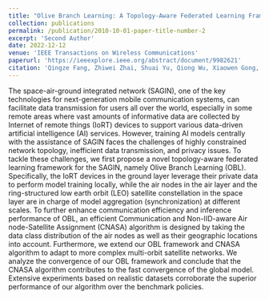 ```yaml
---
title: "Olive Branch Learning: A Topology-Aware Federated Learning Framework for Space-Air-Ground Integrated Network"
collection: publications
permalink: /publication/2010-10-01-paper-title-number-2
excerpt: 'Second Author'
date: 2022-12-12
venue: 'IEEE Transactions on Wireless Communications'
paperurl: 'https://ieeexplore.ieee.org/abstract/document/9982621'
citation: 'Qingze Fang, Zhiwei Zhai, Shuai Yu, Qiong Wu, Xiaowen Gong, and Xu Chen. (2022). &quot;Olive Branch Learning: A Topology-Aware Federated Learning Framework for Space-Air-Ground Integrated Network.&quot; <i>IEEE Transactions on Wireless Communications</i>. 22(7): 4534-4551.'
---
```


The space-air-ground integrated network (SAGIN), one of the key technologies for next-generation mobile communication systems, can facilitate data transmission for users all over the world, especially in some remote areas where vast amounts of informative data are collected by Internet of remote things (IoRT) devices to support various data-driven artificial intelligence (AI) services. However, training AI models centrally with the assistance of SAGIN faces the challenges of highly constrained network topology, inefficient data transmission, and privacy issues. To tackle these challenges, we first propose a novel topology-aware federated learning framework for the SAGIN, namely Olive Branch Learning (OBL). Specifically, the IoRT devices in the ground layer leverage their private data to perform model training locally, while the air nodes in the air layer and the ring-structured low earth orbit (LEO) satellite constellation in the space layer are in charge of model aggregation (synchronization) at different scales. To further enhance communication efficiency and inference performance of OBL, an efficient Communication and Non-IID-aware Air node-Satellite Assignment (CNASA) algorithm is designed by taking the data class distribution of the air nodes as well as their geographic locations into account. Furthermore, we extend our OBL framework and CNASA algorithm to adapt to more complex multi-orbit satellite networks. We analyze the convergence of our OBL framework and conclude that the CNASA algorithm contributes to the fast convergence of the global model. Extensive experiments based on realistic datasets corroborate the superior performance of our algorithm over the benchmark policies.

